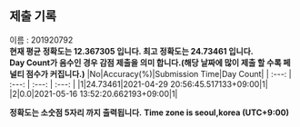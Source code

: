 


  
## 제출 기록  
이름 : 201920792  
**현재 평균 정확도는 12.367305 입니다. 최고 정확도는 24.73461 입니다.**  
**Day Count가 음수인 경우 감점 제출을 의미 합니다.(해당 날짜에 많이 제출 할 수록 페널티 점수가 커집니다.)**
|No|Accuracy(%)|Submission Time|Day Count|
| :---: | :---: | :---: | :---: |
|1|24.73461|2021-04-29 20:56:45.517133+09:00|1|
|2|0.0|2021-05-16 13:52:20.662193+09:00|1|


**정확도는 소숫점 5자리 까지 출력됩니다.**
**Time zone is seoul,korea (UTC+9:00)**
